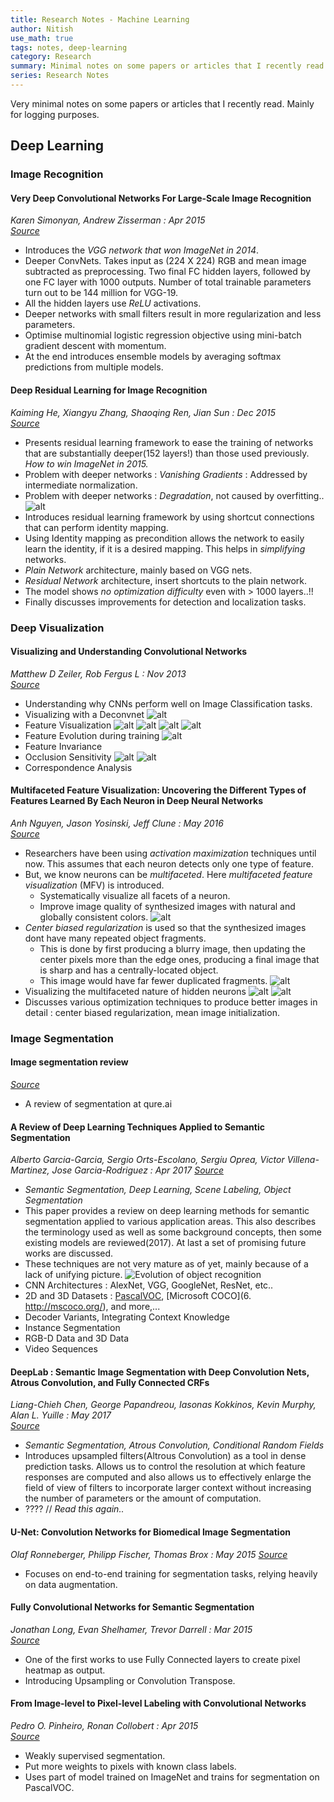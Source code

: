 ```yaml
---
title: Research Notes - Machine Learning
author: Nitish
use_math: true
tags: notes, deep-learning
category: Research
summary: Minimal notes on some papers or articles that I recently read. Mainly for logging.
series: Research Notes
---
```


Very minimal notes on some papers or articles that I recently read. Mainly for logging purposes.

## **Deep Learning**

### **Image Recognition**

#### **Very Deep Convolutional Networks For Large-Scale Image Recognition**   
*Karen Simonyan, Andrew Zisserman : Apr 2015*   
[*Source*](https://arxiv.org/abs/1409.1556)

* Introduces the *VGG network that won ImageNet in 2014*.
* Deeper ConvNets. Takes input as (224 X 224) RGB and mean image subtracted as preprocessing. Two final FC hidden layers, followed by one FC layer with 1000 outputs. Number of total trainable parameters turn out to be 144 million for VGG-19. 
* All the hidden layers use *ReLU* activations.
* Deeper networks with small filters result in more regularization and less parameters.
* Optimise multinomial logistic regression objective using mini-batch gradient descent with momentum.
* At the end introduces ensemble models by averaging softmax predictions from multiple models.

#### **Deep Residual Learning for Image Recognition**   
*Kaiming He, Xiangyu Zhang, Shaoqing Ren, Jian Sun : Dec 2015*   
[*Source*](https://arxiv.org/abs/1512.03385)

* Presents residual learning framework to ease the training of networks that are substantially deeper(152 layers!) than those used previously. *How to win ImageNet in 2015.*
* Problem with deeper networks : *Vanishing Gradients* : Addressed by intermediate normalization.
* Problem with deeper networks : *Degradation*, not caused by overfitting..
![alt](/images/papers/resNet1.jpg)
* Introduces residual learning framework by using shortcut connections that can perform identity mapping.
* Using Identity mapping as precondition allows the network to easily learn the identity, if it is a desired mapping. This helps in *simplifying* networks.
* *Plain Network* architecture, mainly based on VGG nets.
* *Residual Network* architecture, insert shortcuts to the plain network.
* The model shows *no optimization difficulty* even with > 1000 layers..!!
* Finally discusses improvements for detection and localization tasks.

### **Deep Visualization**

#### **Visualizing and Understanding Convolutional Networks**  
*Matthew D Zeiler, Rob Fergus L : Nov 2013*   
[*Source*](https://arxiv.org/abs/1311.2901)   

* Understanding why CNNs perform well on Image Classification tasks.
* Visualizing with a Deconvnet
![alt](/images/papers/visnet1.jpg)
* Feature Visualization
![alt](/images/papers/visnet2.jpg)
![alt](/images/papers/visnet3.jpg)
![alt](/images/papers/visnet4.jpg)
![alt](/images/papers/visnet5.jpg)
* Feature Evolution during training
![alt](/images/papers/visnet6.jpg)
* Feature Invariance
* Occlusion Sensitivity
![alt](/images/papers/visnet7.jpg)
![alt](/images/papers/visnet8.jpg)
* Correspondence Analysis  


#### **Multifaceted Feature Visualization: Uncovering the Different Types of Features Learned By Each Neuron in Deep Neural Networks**   
*Anh Nguyen, Jason Yosinski, Jeff Clune : May 2016*    
[*Source*](https://arxiv.org/abs/1602.03616)   

* Researchers have been using *activation maximization* techniques until now. This assumes that each neuron detects only one type of feature.
* But, we know neurons can be *multifaceted*. Here *multifaceted feature visualization* (MFV) is introduced.
    * Systematically visualize all facets of a neuron.
    * Improve image quality of synthesized images with natural and globally consistent colors.
![alt](/images/papers/multiVis1.jpg)
* *Center biased regularization* is used so that the synthesized images dont have many repeated object fragments.
    * This is done by first producing a blurry image, then updating the center pixels more than the edge ones, producing a final image that is sharp and has a centrally-located object.
    * This image would have far fewer duplicated fragments.
![alt](/images/papers/multiVis2.jpg)
* Visualizing the multifaceted nature of hidden neurons
![alt](/images/papers/multiVis3.jpg)
![alt](/images/papers/multiVis4.jpg)
* Discusses various optimization techniques to produce better images in detail : center biased regularization, mean image initialization.
 

### **Image Segmentation**

#### **Image segmentation review**   
[*Source*](http://blog.qure.ai/notes/semantic-segmentation-deep-learning-review)   

* A review of segmentation at qure.ai  



#### **A Review of Deep Learning Techniques Applied to Semantic Segmentation**   
*Alberto Garcia-Garcia, Sergio Orts-Escolano, Sergiu Oprea, Victor Villena-Martinez, Jose Garcia-Rodriguez : Apr 2017*
[*Source*](https://arxiv.org/abs/1704.06857)   

* *Semantic Segmentation, Deep Learning, Scene Labeling, Object Segmentation*   
* This paper provides a review on deep learning methods for semantic segmentation applied to various  application areas. This also describes the terminology used as well as some background concepts, then some existing models are reviewed(2017). At last a set of promising future works are discussed.
* These techniques are not very mature as of yet, mainly because of a lack of unifying picture.
![Evolution of object recognition](/images/papers/deepSegment1.jpg)
* CNN Architectures : AlexNet, VGG, GoogleNet, ResNet, etc..
* 2D and 3D Datasets : [PascalVOC](http://host.robots.ox.ac.uk/pascal/VOC/voc2012/),  [Microsoft COCO](6. http://mscoco.org/), and more,...   
* Decoder Variants, Integrating Context Knowledge
* Instance Segmentation
* RGB-D Data and 3D Data
* Video Sequences   



#### **DeepLab : Semantic Image Segmentation with Deep Convolution Nets, Atrous Convolution, and Fully Connected CRFs**   
*Liang-Chieh Chen, George Papandreou, Iasonas Kokkinos, Kevin Murphy, Alan L. Yuille : May 2017*   
[*Source*](https://arxiv.org/abs/1606.00915)    

* *Semantic Segmentation, Atrous Convolution, Conditional Random Fields*
* Introduces upsampled filters(Altrous Convolution) as a tool in dense prediction tasks. Allows us to control the resolution at which feature responses are computed and also allows us to effectively enlarge the field of view of filters to incorporate larger context without increasing the number of parameters or the amount of computation.
* ???? // *Read this again..*


#### **U-Net: Convolution Networks for Biomedical Image Segmentation**   
*Olaf Ronneberger, Philipp Fischer, Thomas Brox : May 2015*
[*Source*](https://arxiv.org/abs/1505.04597)   

* Focuses on end-to-end training for segmentation tasks, relying heavily on data augmentation.
    


#### **Fully Convolutional Networks for Semantic Segmentation**   
*Jonathan Long, Evan Shelhamer, Trevor Darrell : Mar 2015*   
[*Source*](https://arxiv.org/abs/1411.4038)   

* One of the first works to use Fully Connected layers to create pixel heatmap as output.
* Introducing Upsampling or Convolution Transpose.



#### **From Image-level to Pixel-level Labeling with Convolutional Networks**   
*Pedro O. Pinheiro, Ronan Collobert : Apr 2015*   
[*Source*](https://arxiv.org/abs/1411.6228)   

* Weakly supervised segmentation.
* Put more weights to pixels with known class labels.
* Uses part of model trained on ImageNet and trains for segmentation on PascalVOC.

